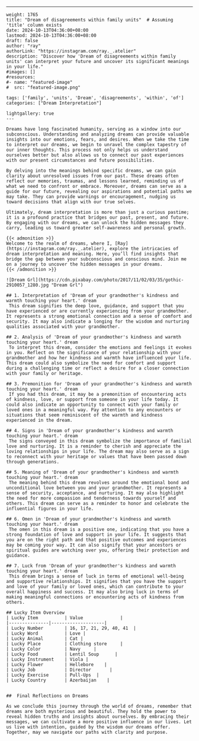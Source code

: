 ---
    weight: 1765
    title: "Dream of disagreements within family units"  # Assuming 'title' column exists
    date: 2024-10-13T04:36:00+08:00
    lastmod: 2024-10-13T04:36:00+08:00
    draft: false
    author: "ray"
    authorLink: "https://instagram.com/ray._.atelier"
    description: "Discover how 'Dream of disagreements within family units' can interpret your future and uncover its significant meanings in your life."
    #images: []
    #resources:
    #- name: "featured-image"
    #  src: "featured-image.png"
    
    tags: ['family', 'units', 'Dream', 'disagreements', 'within', 'of']
    categories: ["Dream Interpretation"]
    
    lightgallery: true
    ---
    
    Dreams have long fascinated humanity, serving as a window into our subconscious. Understanding and analyzing dreams can provide valuable insights into our emotions, fears, and desires. When we take the time to interpret our dreams, we begin to unravel the complex tapestry of our inner thoughts. This process not only helps us understand ourselves better but also allows us to connect our past experiences with our present circumstances and future possibilities.
    
    By delving into the meanings behind specific dreams, we can gain clarity about unresolved issues from our past. These dreams often reflect our memories, traumas, and lessons learned, reminding us of what we need to confront or embrace. Moreover, dreams can serve as a guide for our future, revealing our aspirations and potential paths we may take. They can provide warnings or encouragement, nudging us toward decisions that align with our true selves.
    
    Ultimately, dream interpretation is more than just a curious pastime; it is a profound practice that bridges our past, present, and future. By engaging with our dreams, we can unlock the hidden messages they carry, leading us toward greater self-awareness and personal growth.
    
    {{< admonition >}}
    Welcome to the realm of dreams, where I, [Ray](https://instagram.com/ray._.atelier), explore the intricacies of dream interpretation and meaning. Here, you’ll find insights that bridge the gap between your subconscious and conscious mind. Join me on a journey to uncover the hidden messages in your dreams.
    {{< /admonition >}}
    
    ![Dream Grl](https://cdn.pixabay.com/photo/2017/11/02/03/35/gothic-2910057_1280.jpg "Dream Grl")
    
    ## 1. Interpretation of 'Dream of your grandmother's kindness and warmth touching your heart.' dream
     This dream signifies the deep love, guidance, and support that you have experienced or are currently experiencing from your grandmother. It represents a strong emotional connection and a sense of comfort and security. It may also indicate a longing for the wisdom and nurturing qualities associated with your grandmother.
    
    ## 2. Analysis of 'Dream of your grandmother's kindness and warmth touching your heart.' dream
     To interpret this dream, consider the emotions and feelings it evokes in you. Reflect on the significance of your relationship with your grandmother and how her kindness and warmth have influenced your life. This dream could also symbolize the need for comfort and support during a challenging time or reflect a desire for a closer connection with your family or heritage.
    
    ## 3. Premonition for 'Dream of your grandmother's kindness and warmth touching your heart.' dream
     If you had this dream, it may be a premonition of encountering acts of kindness, love, or support from someone in your life today. It could also indicate an opportunity to connect with your family or loved ones in a meaningful way. Pay attention to any encounters or situations that seem reminiscent of the warmth and kindness experienced in the dream.
    
    ## 4. Signs in 'Dream of your grandmother's kindness and warmth touching your heart.' dream
     The signs conveyed in this dream symbolize the importance of familial love and nurturing. It is a reminder to cherish and appreciate the loving relationships in your life. The dream may also serve as a sign to reconnect with your heritage or values that have been passed down through generations.
    
    ## 5. Meaning of 'Dream of your grandmother's kindness and warmth touching your heart.' dream
     The meaning behind this dream revolves around the emotional bond and unconditional love between you and your grandmother. It represents a sense of security, acceptance, and nurturing. It may also highlight the need for more compassion and tenderness towards yourself and others. This dream can serve as a reminder to honor and celebrate the influential figures in your life.
    
    ## 6. Omen in 'Dream of your grandmother's kindness and warmth touching your heart.' dream
     The omen in this dream is a positive one, indicating that you have a strong foundation of love and support in your life. It suggests that you are on the right path and that positive outcomes and experiences may be coming your way. It can also signify that your ancestors or spiritual guides are watching over you, offering their protection and guidance.
    
    ## 7. Luck from 'Dream of your grandmother's kindness and warmth touching your heart.' dream
     This dream brings a sense of luck in terms of emotional well-being and supportive relationships. It signifies that you have the support and love of your family or loved ones, which can contribute to your overall happiness and success. It may also bring luck in terms of making meaningful connections or encountering acts of kindness from others.
    
    ## Lucky Item Overview
    | Lucky Item          | Value              |
    |---------------|--------------------|
    | Lucky Number        | 16, 17, 21, 29, 40, 41  |
    | Lucky Word          | Love |
    | Lucky Animal        | Cat |
    | Lucky Place         | Clothing store     |
    | Lucky Color         | Navy     |
    | Lucky Food          | Lentil Soup      |
    | Lucky Instrument    | Viola |
    | Lucky Flower        | Hellebore    |
    | Lucky Job           | Director       |
    | Lucky Exercise      | Pull-Ups  |
    | Lucky Country       | Azerbaijan    |
    
    
    ##  Final Reflections on Dreams
    
    As we conclude this journey through the world of dreams, remember that dreams are both mysterious and beautiful. They hold the power to reveal hidden truths and insights about ourselves. By embracing their messages, we can cultivate a more positive influence in our lives. Let us live with intention, guided by the wisdom our dreams offer. Together, may we navigate our paths with clarity and purpose.
    